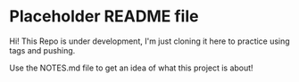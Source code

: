 # Placeholder README file

Hi! This Repo is under development, I'm just cloning it here to practice using tags and pushing.

Use the NOTES.md file to get an idea of what this project is about!
